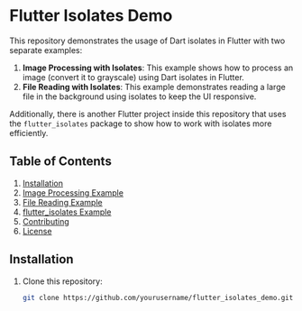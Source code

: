 # Flutter Isolates Demo

This repository demonstrates the usage of Dart isolates in Flutter with two separate examples:

1. **Image Processing with Isolates**: This example shows how to process an image (convert it to grayscale) using Dart isolates in Flutter.
2. **File Reading with Isolates**: This example demonstrates reading a large file in the background using isolates to keep the UI responsive.

Additionally, there is another Flutter project inside this repository that uses the `flutter_isolates` package to show how to work with isolates more efficiently.

## Table of Contents

1. [Installation](#installation)
2. [Image Processing Example](#image-processing-example)
3. [File Reading Example](#file-reading-example)
4. [flutter_isolates Example](#flutter_isolates-example)
5. [Contributing](#contributing)
6. [License](#license)

## Installation

1. Clone this repository:
   ```bash
   git clone https://github.com/yourusername/flutter_isolates_demo.git
